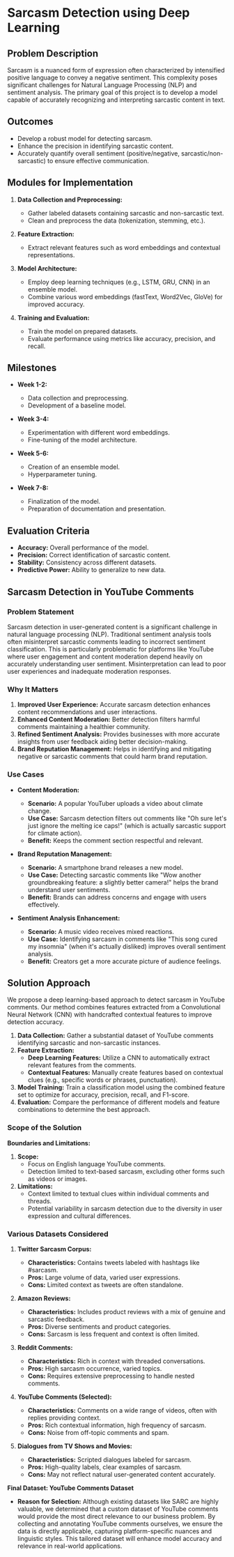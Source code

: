 # Sarcasm Detection using Deep Learning

## Problem Description

Sarcasm is a nuanced form of expression often characterized by intensified positive language to convey a negative sentiment. This complexity poses significant challenges for Natural Language Processing (NLP) and sentiment analysis. The primary goal of this project is to develop a model capable of accurately recognizing and interpreting sarcastic content in text.

## Outcomes

- Develop a robust model for detecting sarcasm.
- Enhance the precision in identifying sarcastic content.
- Accurately quantify overall sentiment (positive/negative, sarcastic/non-sarcastic) to ensure effective communication.

## Modules for Implementation

1. **Data Collection and Preprocessing:**
   - Gather labeled datasets containing sarcastic and non-sarcastic text.
   - Clean and preprocess the data (tokenization, stemming, etc.).

2. **Feature Extraction:**
   - Extract relevant features such as word embeddings and contextual representations.

3. **Model Architecture:**
   - Employ deep learning techniques (e.g., LSTM, GRU, CNN) in an ensemble model.
   - Combine various word embeddings (fastText, Word2Vec, GloVe) for improved accuracy.

4. **Training and Evaluation:**
   - Train the model on prepared datasets.
   - Evaluate performance using metrics like accuracy, precision, and recall.

## Milestones

- **Week 1-2:**
  - Data collection and preprocessing.
  - Development of a baseline model.

- **Week 3-4:**
  - Experimentation with different word embeddings.
  - Fine-tuning of the model architecture.

- **Week 5-6:**
  - Creation of an ensemble model.
  - Hyperparameter tuning.

- **Week 7-8:**
  - Finalization of the model.
  - Preparation of documentation and presentation.

## Evaluation Criteria

- **Accuracy:** Overall performance of the model.
- **Precision:** Correct identification of sarcastic content.
- **Stability:** Consistency across different datasets.
- **Predictive Power:** Ability to generalize to new data.

## Sarcasm Detection in YouTube Comments

### Problem Statement
Sarcasm detection in user-generated content is a significant challenge in natural language processing (NLP). Traditional sentiment analysis tools often misinterpret sarcastic comments leading to incorrect sentiment classification. This is particularly problematic for platforms like YouTube where user engagement and content moderation depend heavily on accurately understanding user sentiment. Misinterpretation can lead to poor user experiences and inadequate moderation responses.

### Why It Matters
1. **Improved User Experience:** Accurate sarcasm detection enhances content recommendations and user interactions.
2. **Enhanced Content Moderation:** Better detection filters harmful comments maintaining a healthier community.
3. **Refined Sentiment Analysis:** Provides businesses with more accurate insights from user feedback aiding better decision-making.
4. **Brand Reputation Management:** Helps in identifying and mitigating negative or sarcastic comments that could harm brand reputation.

### Use Cases
- **Content Moderation:**
  - **Scenario:** A popular YouTuber uploads a video about climate change.
  - **Use Case:** Sarcasm detection filters out comments like "Oh sure let's just ignore the melting ice caps!" (which is actually sarcastic support for climate action).
  - **Benefit:** Keeps the comment section respectful and relevant.

- **Brand Reputation Management:**
  - **Scenario:** A smartphone brand releases a new model.
  - **Use Case:** Detecting sarcastic comments like "Wow another groundbreaking feature: a slightly better camera!" helps the brand understand user sentiments.
  - **Benefit:** Brands can address concerns and engage with users effectively.

- **Sentiment Analysis Enhancement:**
  - **Scenario:** A music video receives mixed reactions.
  - **Use Case:** Identifying sarcasm in comments like "This song cured my insomnia" (when it's actually disliked) improves overall sentiment analysis.
  - **Benefit:** Creators get a more accurate picture of audience feelings.

## Solution Approach
We propose a deep learning-based approach to detect sarcasm in YouTube comments. Our method combines features extracted from a Convolutional Neural Network (CNN) with handcrafted contextual features to improve detection accuracy.

1. **Data Collection:** Gather a substantial dataset of YouTube comments identifying sarcastic and non-sarcastic instances.
2. **Feature Extraction:**
   - **Deep Learning Features:** Utilize a CNN to automatically extract relevant features from the comments.
   - **Contextual Features:** Manually create features based on contextual clues (e.g., specific words or phrases, punctuation).
3. **Model Training:** Train a classification model using the combined feature set to optimize for accuracy, precision, recall, and F1-score.
4. **Evaluation:** Compare the performance of different models and feature combinations to determine the best approach.

### Scope of the Solution

**Boundaries and Limitations:**
1. **Scope:**
   - Focus on English language YouTube comments.
   - Detection limited to text-based sarcasm, excluding other forms such as videos or images.
2. **Limitations:**
   - Context limited to textual clues within individual comments and threads.
   - Potential variability in sarcasm detection due to the diversity in user expression and cultural differences.

### Various Datasets Considered

1. **Twitter Sarcasm Corpus:**
   - **Characteristics:** Contains tweets labeled with hashtags like #sarcasm.
   - **Pros:** Large volume of data, varied user expressions.
   - **Cons:** Limited context as tweets are often standalone.

2. **Amazon Reviews:**
   - **Characteristics:** Includes product reviews with a mix of genuine and sarcastic feedback.
   - **Pros:** Diverse sentiments and product categories.
   - **Cons:** Sarcasm is less frequent and context is often limited.

3. **Reddit Comments:**
   - **Characteristics:** Rich in context with threaded conversations.
   - **Pros:** High sarcasm occurrence, varied topics.
   - **Cons:** Requires extensive preprocessing to handle nested comments.

4. **YouTube Comments (Selected):**
   - **Characteristics:** Comments on a wide range of videos, often with replies providing context.
   - **Pros:** Rich contextual information, high frequency of sarcasm.
   - **Cons:** Noise from off-topic comments and spam.

5. **Dialogues from TV Shows and Movies:**
   - **Characteristics:** Scripted dialogues labeled for sarcasm.
   - **Pros:** High-quality labels, clear examples of sarcasm.
   - **Cons:** May not reflect natural user-generated content accurately.

**Final Dataset: YouTube Comments Dataset**
- **Reason for Selection:** Although existing datasets like SARC are highly valuable, we determined that a custom dataset of YouTube comments would provide the most direct relevance to our business problem. By collecting and annotating YouTube comments ourselves, we ensure the data is directly applicable, capturing platform-specific nuances and linguistic styles. This tailored dataset will enhance model accuracy and relevance in real-world applications.
